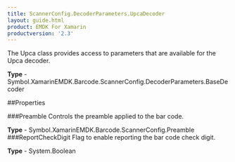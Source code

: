 ```yaml
---
title: ScannerConfig.DecoderParameters.UpcaDecoder
layout: guide.html
product: EMDK For Xamarin
productversion: '2.3'
---
```

The Upca class provides access to parameters that are available for the Upca decoder.

**Type** - Symbol.XamarinEMDK.Barcode.ScannerConfig.DecoderParameters.BaseDecoder

##Properties

###Preamble
Controls the preamble applied to the bar code.

**Type** - Symbol.XamarinEMDK.Barcode.ScannerConfig.Preamble
###ReportCheckDigit
Flag to enable reporting the bar code check digit.

**Type** - System.Boolean







